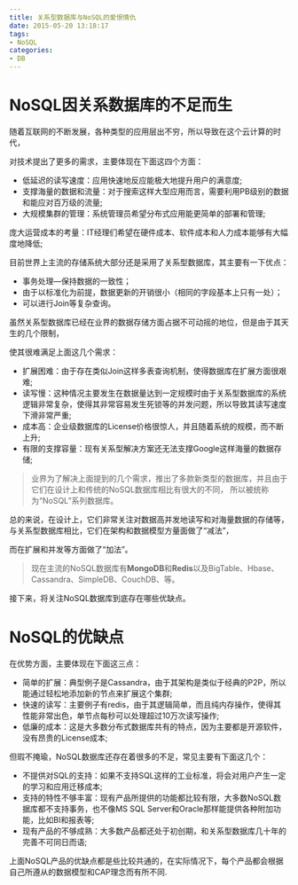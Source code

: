 ```yaml
---
title: 关系型数据库与NoSQL的爱恨情仇
date: 2015-05-20 13:18:17
tags:
- NoSQL
categories:
- DB
---
```


# NoSQL因关系数据库的不足而生

随着互联网的不断发展，各种类型的应用层出不穷，所以导致在这个云计算的时代，

对技术提出了更多的需求，主要体现在下面这四个方面：

- 低延迟的读写速度：应用快速地反应能极大地提升用户的满意度; 
- 支撑海量的数据和流量：对于搜索这样大型应用而言，需要利用PB级别的数据和能应对百万级的流量; 
- 大规模集群的管理：系统管理员希望分布式应用能更简单的部署和管理;

庞大运营成本的考量：IT经理们希望在硬件成本、软件成本和人力成本能够有大幅度地降低;

目前世界上主流的存储系统大部分还是采用了关系型数据库，其主要有一下优点：

- 事务处理—保持数据的一致性；
- 由于以标准化为前提，数据更新的开销很小（相同的字段基本上只有一处）；
- 可以进行Join等复杂查询。

虽然关系型数据库已经在业界的数据存储方面占据不可动摇的地位，但是由于其天生的几个限制，

使其很难满足上面这几个需求： 

-  扩展困难：由于存在类似Join这样多表查询机制，使得数据库在扩展方面很艰难; 
-  读写慢：这种情况主要发生在数据量达到一定规模时由于关系型数据库的系统逻辑非常复杂，使得其非常容易发生死锁等的并发问题，所以导致其读写速度下滑非常严重; 
-  成本高：企业级数据库的License价格很惊人，并且随着系统的规模，而不断上升; 
-  有限的支撑容量：现有关系型解决方案还无法支撑Google这样海量的数据存储; 


> 业界为了解决上面提到的几个需求，推出了多款新类型的数据库，并且由于它们在设计上和传统的NoSQL数据库相比有很大的不同，
所以被统称为“NoSQL”系列数据库。

总的来说，在设计上，它们非常关注对数据高并发地读写和对海量数据的存储等，与关系型数据库相比，它们在架构和数据模型方量面做了“减法”，

而在扩展和并发等方面做了“加法”。

> 现在主流的NoSQL数据库有**MongoDB**和**Redis**以及BigTable、Hbase、Cassandra、SimpleDB、CouchDB、等。

接下来，将关注NoSQL数据库到底存在哪些优缺点。

# NoSQL的优缺点

在优势方面，主要体现在下面这三点： 

- 简单的扩展：典型例子是Cassandra，由于其架构是类似于经典的P2P，所以能通过轻松地添加新的节点来扩展这个集群; 
- 快速的读写：主要例子有redis，由于其逻辑简单，而且纯内存操作，使得其性能非常出色，单节点每秒可以处理超过10万次读写操作; 
- 低廉的成本：这是大多数分布式数据库共有的特点，因为主要都是开源软件，没有昂贵的License成本; 

但瑕不掩瑜，NoSQL数据库还存在着很多的不足，常见主要有下面这几个： 

- 不提供对SQL的支持：如果不支持SQL这样的工业标准，将会对用户产生一定的学习和应用迁移成本; 
- 支持的特性不够丰富：现有产品所提供的功能都比较有限，大多数NoSQL数据库都不支持事务，也不像MS SQL Server和Oracle那样能提供各种附加功能，比如BI和报表等; 
- 现有产品的不够成熟：大多数产品都还处于初创期，和关系型数据库几十年的完善不可同日而语; 

上面NoSQL产品的优缺点都是些比较共通的，在实际情况下，每个产品都会根据自己所遵从的数据模型和CAP理念而有所不同.